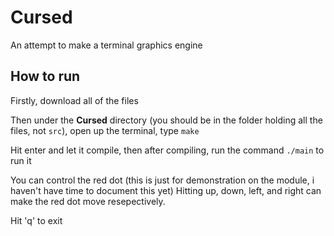 # Cursed
An attempt to make a terminal graphics engine

## How to run

Firstly, download all of the files

Then under the **Cursed** directory (you should be in the folder holding all the files, not `src`), open up the terminal, type `make`

Hit enter and let it compile, then after compiling, run the command `./main` to run it

You can control the red dot (this is just for demonstration on the module, i haven't have time to document this yet)
Hitting up, down, left, and right can make the red dot move resepectively.

Hit 'q' to exit
